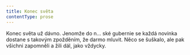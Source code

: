 ```yaml
---
title: Konec světa
contentType: prose
---
```


  

Konec světa už dávno. Jenomže do n… ské gubernie se každá novinka dostane s takovým zpožděním, že darmo mluvit. Něco se šuškalo, ale pak všichni zapomněli a žili dál, jako vždycky.
